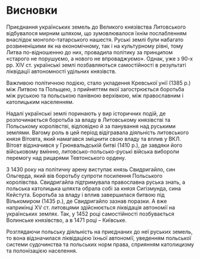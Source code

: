 # Висновки

<p>Приєднання українських земель до Великого князівства Литовського відбувалося мирним шляхом, що зумовлювалося їхнім послабленням внаслідок монголо-татарського нашестя. Руські землі були набагато розвиненішими як на економічному, так і на культурному рівні, тому Литва по-відношенню до них, провадила політику за принципом «старого не порушуємо, а нового не впроваджуємо». Однак, уже з 90-х рр. XIV ст. українські землі позбавляються самостійності в результаті ліквідації автономності удільних князівств.</p>
<p>Важливою політичною подією, стало укладення Кревської унії (1385 р.) між Литвою та Польщею, з прийняттям якої загострюється боротьба між руською та польською панівною верхівкою, між православним і католицьким населенням.</p>
<p>Надалі українські землі поринають у вир історичних подій, де розпочинається боротьба за владу в Литовському князівстві та Польському королівстві, відповідно й за панування над руськими землями. Вагому роль в цей період відігравала діяльність литовського князя Вітовта, який намагався зміцнити свою владу та вплив у ВКЛ. Вітовт відзначився у Грюнвальдській битві (1410 р.), де завдяки його військовому вмінню, литовсько-польсько-руські війська вибороли перемогу над рицарями Тевтонського ордену.</p>
<p>З 1430 року на політичну арену виступає князь Свидригайло, син Ольгерда, який вів боротьбу супроти посилення Польського королівства. Свидригайла підтримувала православна руська знать, а польська католицька шляхта обрала собі за князя Сигізмунда, сина Кейстута. Боротьба за владу і вплив завершилася битвою під Вількомиром (1435 р.), де Свидригайло зазнав поразки. А вже наприкінці XV ст. литовцями здійснюється ліквідація автономії на українських землях. Так, у 1452 році самостійності позбувається Волинське князівство, а в 1471 році – Київське.</p>
<p>Розглядаючи польську діяльність на приєднаних до неї руських земель, то вона відзначилася ліквідацією їхньої автономії, уведенням польської системи судочинства та польських норм права, сприянням католицизму та полонізацією населення.</p> 

